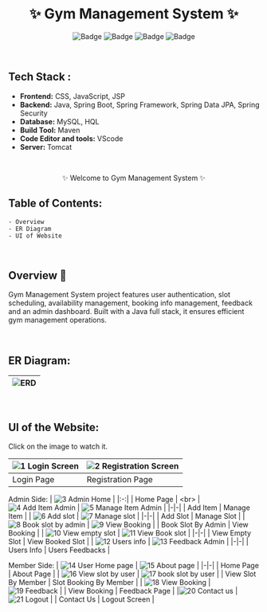 <h1 align="center">
       ✨  Gym Management System  ✨
</h1>

<div align="center">

![Badge](https://img.shields.io/badge/Tech_Stack-Java-red) ![Badge](https://img.shields.io/badge/JSP-blue) ![Badge](https://img.shields.io/badge/CSS-orange)
 ![Badge](https://img.shields.io/badge/-JS%20-blue)
</div>

<br/>

## Tech Stack : 

- **Frontend:** CSS, JavaScript, JSP
- **Backend:** Java, Spring Boot, Spring Framework, Spring Data JPA, Spring Security
- **Database:** MySQL, HQL 
- **Build Tool:** Maven
- **Code Editor and tools:** VScode
- **Server:** Tomcat

 <br />

   <p align="center">
    ✨ Welcome to Gym Management System ✨ <br />
 
</p>

   
## Table of Contents:

    - Overview
    - ER Diagram
    - UI of Website

 <br />


## Overview 🔨

Gym Management System project features user authentication, slot scheduling, availability management, booking info management, feedback and an admin dashboard. Built with a Java full stack, it ensures efficient gym management operations.

  <br />

  ## ER Diagram:
  
| ![ERD](https://github.com/user-attachments/assets/e4c990b8-5549-4627-ab04-c2c0e6527cf4) |
|-|

  </br>

## UI of the Website:
  Click on the image to watch it.

| ![1 Login Screen](https://github.com/user-attachments/assets/9c20d89c-1638-4c56-a76b-1df2c2c80f8c) | ![2 Registration Screen](https://github.com/user-attachments/assets/56f32b2e-a3b5-4303-8f2b-ba26b74a2922) |
|-|-|
| Login Page | Registration Page | 

Admin Side:
| ![3 Admin Home](https://github.com/user-attachments/assets/32bf6759-3325-4313-8640-f8074a1656be) |
|:-:|
| Home Page | 
<br\>
| ![4 Add Item Admin](https://github.com/user-attachments/assets/773546f2-291a-4167-9965-9300cae3b849) | ![5 Manage Item Admin](https://github.com/user-attachments/assets/2778c5ee-c1db-40d5-a265-e36c4ef92cda) |
|-|-|
| Add Item | Manage Item | 
| ![6 Add slot](https://github.com/user-attachments/assets/e4d4ac3b-bd1e-42f7-a9d8-6be54ec9e995) | ![7 Manage slot](https://github.com/user-attachments/assets/5420c0be-be8e-4a83-853c-18ce61d11ba6) |
|-|-|
| Add Slot | Manage Slot | 
| ![8 Book slot by admin](https://github.com/user-attachments/assets/a4eabc81-bfe4-48d6-8dc6-e97ed0d1b112) | ![9 View Booking](https://github.com/user-attachments/assets/604efcec-1fe1-4f2e-a7b9-62464f6f272a) |
| Book Slot By Admin | View Booking | 
| ![10 View empty slot](https://github.com/user-attachments/assets/19df916c-663b-4dd8-a223-9ae4834d79de) | ![11 View Book slot](https://github.com/user-attachments/assets/a990819b-3804-4bd6-8c9e-207e20125a9f) |
|-|-|
| View Empty Slot | View Booked Slot | 
| ![12 Users info](https://github.com/user-attachments/assets/b455e3b9-683f-4ad7-91fc-bff7d5034f54) | ![13 Feedback Admin](https://github.com/user-attachments/assets/a3bf8dba-7a50-47af-8bbb-7a706f65d721) |
|-|-|
| Users Info | Users Feedbacks | 
</br>

Member Side:
| ![14 User Home page](https://github.com/user-attachments/assets/478446f4-3d2b-4211-958e-02cc4c8a8c7a) | ![15 About page](https://github.com/user-attachments/assets/ead9bfab-2ad2-4bec-bf2d-2b5057cc62b9) |
|-|-|
| Home Page | About Page | 
| ![16 View slot by user](https://github.com/user-attachments/assets/8fcca3e6-780a-4a85-a685-1d36924b20ca) | ![17 book slot by user](https://github.com/user-attachments/assets/b965f56c-e2a9-411d-afbe-396af7ca7a05) |
| View Slot By Member | Slot Booking By Member |
| ![18 View Booking](https://github.com/user-attachments/assets/4888f849-c40f-4e37-8de2-331c4bc32931) | ![19 Feedback](https://github.com/user-attachments/assets/dcaf57d7-704b-463f-b007-49f5163ade1e) |
| View Booking | Feedback Page |
|![20 Contact us](https://github.com/user-attachments/assets/2a30055d-4b21-4716-a7f3-3203681309af) | ![21 Logout](https://github.com/user-attachments/assets/c1935896-6303-4328-89a5-ec597e72d64f) |
| Contact Us | Logout Screen |
<br/>
